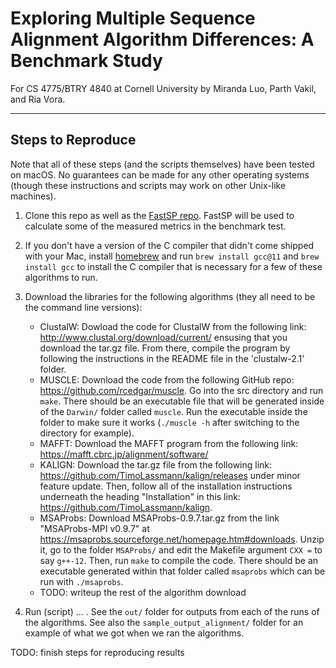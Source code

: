 # Exploring Multiple Sequence Alignment Algorithm Differences: A Benchmark Study

For CS 4775/BTRY 4840 at Cornell University by Miranda Luo, Parth Vakil, and Ria Vora.

------

## Steps to Reproduce

Note that all of these steps (and the scripts themselves) have been tested on macOS. No guarantees can be made for any other operating systems (though these instructions and scripts may work on other Unix-like machines).

1. Clone this repo as well as the [FastSP repo](https://github.com/smirarab/FastSP). FastSP will be used to calculate some of the measured metrics in the benchmark test.

2. If you don't have a version of the C compiler that didn't come shipped with your Mac, install [homebrew](https://brew.sh/) and run `brew install gcc@11` and `brew install gcc` to install the C compiler that is necessary for a few of these algorithms to run.

3. Download the libraries for the following algorithms (they all need to be the command line versions):
    * ClustalW: Dowload the code for ClustalW from the following link: http://www.clustal.org/download/current/ ensusing that you download the tar.gz file. From there, compile the program by following the instructions in the README file in the 'clustalw-2.1' folder.
    * MUSCLE: Download the code from the following GitHub repo: https://github.com/rcedgar/muscle. Go into the src directory and run `make`. There should be an executable file that will be generated inside of the `Darwin/` folder called `muscle`. Run the executable inside the folder to make sure it works (`./muscle -h` after switching to the directory for example).
    * MAFFT: Download the MAFFT program from the following link: https://mafft.cbrc.jp/alignment/software/
    * KALIGN: Download the tar.gz file from the following link: https://github.com/TimoLassmann/kalign/releases under minor feature update. Then, follow all of the installation instructions underneath the heading "Installation" in this link: https://github.com/TimoLassmann/kalign. 
    * MSAProbs: Download MSAProbs-0.9.7.tar.gz from the link "MSAProbs-MPI v0.9.7" at https://msaprobs.sourceforge.net/homepage.htm#downloads. Unzip it, go to the folder `MSAProbs/` and edit the Makefile argument `CXX =` to say `g++-12`. Then, run `make` to compile the code. There should be an executable generated within that folder called `msaprobs` which can be run with `./msaprobs`. 
    * TODO: writeup the rest of the algorithm download

3. Run (script) ... . See the `out/` folder for outputs from each of the runs of the algorithms. See also the `sample_output_alignment/` folder for an example of what we got when we ran the algorithms.


TODO: finish steps for reproducing results

